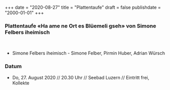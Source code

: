 ﻿+++
date = "2020-08-27"
title = "Plattentaufe"
draft = false
publishdate = "2000-01-01"
+++

### Plattentaufe &laquo;Ha ame ne Ort es Bl&uuml;emeli gseh&raquo; von Simone Felbers iheimisch

<br>

* Simone Felbers iheimisch - Simone Felber, Pirmin Huber, Adrian Würsch


### Datum

* Do, 27. August 2020 // 20.30 Uhr // Seebad Luzern // Eintritt frei, Kollekte
